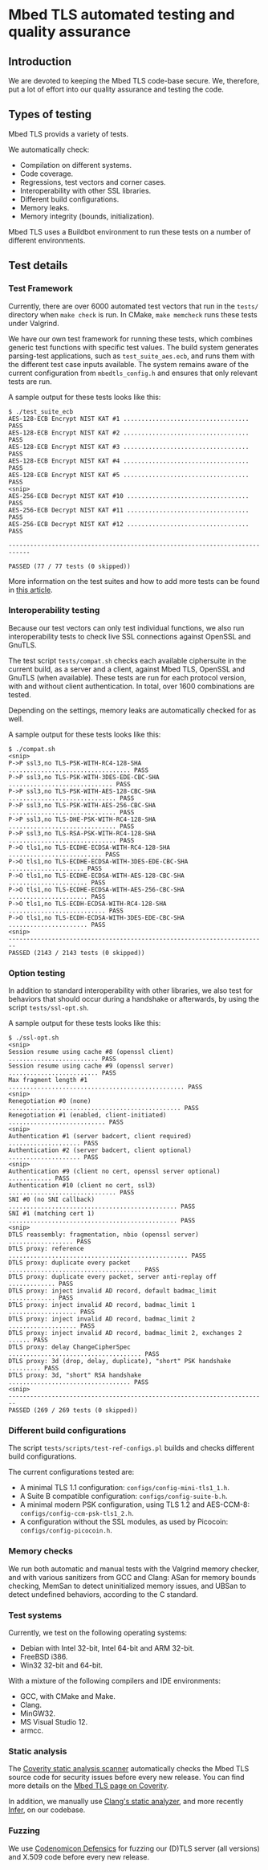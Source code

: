 # Mbed TLS automated testing and quality assurance

## Introduction

We are devoted to keeping the Mbed TLS code-base secure. We, therefore, put a lot of effort into our quality assurance and testing the code.

## Types of testing
Mbed TLS provids a variety of tests.

We automatically check:

* Compilation on different systems.
* Code coverage.
* Regressions, test vectors and corner cases.
* Interoperability with other SSL libraries.
* Different build configurations.
* Memory leaks.
* Memory integrity (bounds, initialization).

Mbed TLS uses a Buildbot environment to run these tests on a number of different environments.

## Test details

### Test Framework
Currently, there are over 6000 automated test vectors that run in the `tests/` directory when `make check` is run. In CMake, `make memcheck` runs these tests under Valgrind.

We have our own test framework for running these tests, which combines generic test functions with specific test values. The build system generates parsing-test applications, such as `test_suite_aes.ecb`, and runs them with the different test case inputs available. The system remains aware of the current configuration from `mbedtls_config.h` and ensures that only relevant tests are run.

A sample output for these tests looks like this:

```
$ ./test_suite_ecb
AES-128-ECB Encrypt NIST KAT #1 ................................... PASS
AES-128-ECB Encrypt NIST KAT #2 ................................... PASS
AES-128-ECB Encrypt NIST KAT #3 ................................... PASS
AES-128-ECB Encrypt NIST KAT #4 ................................... PASS
AES-128-ECB Encrypt NIST KAT #5 ................................... PASS
<snip>
AES-256-ECB Decrypt NIST KAT #10 .................................. PASS
AES-256-ECB Decrypt NIST KAT #11 .................................. PASS
AES-256-ECB Decrypt NIST KAT #12 .................................. PASS

----------------------------------------------------------------------------

PASSED (77 / 77 tests (0 skipped))
```

More information on the test suites and how to add more tests can be found in [this article](../development/test_suites.md).

### Interoperability testing
Because our test vectors can only test individual functions, we also run interoperability tests to check live SSL connections against OpenSSL and GnuTLS.

The test script `tests/compat.sh` checks each available ciphersuite in the current build, as a server and a client, against Mbed TLS, OpenSSL and GnuTLS (when available). These tests are run for each protocol version, with and without client authentication. In total, over 1600 combinations are tested.

Depending on the settings, memory leaks are automatically checked for as well.

A sample output for these tests looks like this:

```
$ ./compat.sh
<snip>
P->P ssl3,no TLS-PSK-WITH-RC4-128-SHA .................................. PASS
P->P ssl3,no TLS-PSK-WITH-3DES-EDE-CBC-SHA ............................. PASS
P->P ssl3,no TLS-PSK-WITH-AES-128-CBC-SHA .............................. PASS
P->P ssl3,no TLS-PSK-WITH-AES-256-CBC-SHA .............................. PASS
P->P ssl3,no TLS-DHE-PSK-WITH-RC4-128-SHA .............................. PASS
P->P ssl3,no TLS-RSA-PSK-WITH-RC4-128-SHA .............................. PASS
P->O tls1,no TLS-ECDHE-ECDSA-WITH-RC4-128-SHA .......................... PASS
P->O tls1,no TLS-ECDHE-ECDSA-WITH-3DES-EDE-CBC-SHA ..................... PASS
P->O tls1,no TLS-ECDHE-ECDSA-WITH-AES-128-CBC-SHA ...................... PASS
P->O tls1,no TLS-ECDHE-ECDSA-WITH-AES-256-CBC-SHA ...................... PASS
P->O tls1,no TLS-ECDH-ECDSA-WITH-RC4-128-SHA ........................... PASS
P->O tls1,no TLS-ECDH-ECDSA-WITH-3DES-EDE-CBC-SHA ...................... PASS
<snip>
------------------------------------------------------------------------
PASSED (2143 / 2143 tests (0 skipped))
```

### Option testing
In addition to standard interoperability with other libraries, we also test for behaviors that should occur during a handshake or afterwards, by using the script `tests/ssl-opt.sh`.

A sample output for these tests looks like this:

```
$ ./ssl-opt.sh
<snip>
Session resume using cache #8 (openssl client) ......................... PASS
Session resume using cache #9 (openssl server) ......................... PASS
Max fragment length #1 ................................................. PASS
<snip>
Renegotiation #0 (none) ................................................ PASS
Renegotiation #1 (enabled, client-initiated) ........................... PASS
<snip>
Authentication #1 (server badcert, client required) .................... PASS
Authentication #2 (server badcert, client optional) .................... PASS
<snip>
Authentication #9 (client no cert, openssl server optional) ............ PASS
Authentication #10 (client no cert, ssl3) .............................. PASS
SNI #0 (no SNI callback) ............................................... PASS
SNI #1 (matching cert 1) ............................................... PASS
<snip>
DTLS reassembly: fragmentation, nbio (openssl server) .................. PASS
DTLS proxy: reference .................................................. PASS
DTLS proxy: duplicate every packet ..................................... PASS
DTLS proxy: duplicate every packet, server anti-replay off ............. PASS
DTLS proxy: inject invalid AD record, default badmac_limit ............. PASS
DTLS proxy: inject invalid AD record, badmac_limit 1 ................... PASS
DTLS proxy: inject invalid AD record, badmac_limit 2 ................... PASS
DTLS proxy: inject invalid AD record, badmac_limit 2, exchanges 2 ...... PASS
DTLS proxy: delay ChangeCipherSpec ..................................... PASS
DTLS proxy: 3d (drop, delay, duplicate), "short" PSK handshake ......... PASS
DTLS proxy: 3d, "short" RSA handshake .................................. PASS
<snip>
------------------------------------------------------------------------
PASSED (269 / 269 tests (0 skipped))
```

### Different build configurations
The script `tests/scripts/test-ref-configs.pl` builds and checks different build configurations.

The current configurations tested are:

 * A minimal TLS 1.1 configuration: `configs/config-mini-tls1_1.h`.
 * A Suite B compatible configuration: `configs/config-suite-b.h`.
 * A minimal modern PSK configuration, using TLS 1.2 and AES-CCM-8: `configs/config-ccm-psk-tls1_2.h`.
 * A configuration without the SSL modules, as used by Picocoin: `configs/config-picocoin.h`.

### Memory checks
We run both automatic and manual tests with the Valgrind memory checker, and with various sanitizers from GCC and Clang: ASan for memory bounds checking, MemSan to detect uninitialized memory issues, and UBSan to detect undefined behaviors, according to the C standard.

### Test systems

Currently, we test on the following operating systems:

 * Debian with Intel 32-bit, Intel 64-bit and ARM 32-bit.
 * FreeBSD i386.
 * Win32 32-bit and 64-bit.

With a mixture of the following compilers and IDE environments:

 * GCC, with CMake and Make.
 * Clang.
 * MinGW32.
 * MS Visual Studio 12.
 * armcc.

### Static analysis

The [Coverity static analysis scanner](http://scan.coverity.com) automatically checks the Mbed TLS source code for security issues before every new release. You can find more details on the [Mbed TLS page on Coverity](https://scan.coverity.com/projects/4583).

In addition, we manually use [Clang's static analyzer](http://clang-analyzer.llvm.org/), and more recently [Infer](http://fbinfer.com/), on our codebase.

### Fuzzing

We use [Codenomicon Defensics](http://www.codenomicon.com/products/defensics/) for fuzzing our (D)TLS server (all versions) and X.509 code before every new release.

<!--",what-tests-and-checks-are-run-for-mbedtls,"Short article on the different Quality enhancing tests Mbed TLS performs to increase trust in the library.",,"tests, memory checks, compat.sh",published,"2014-04-08 10:04:00",1,7917,"2016-02-26 22:42:00","Paul Bakker"-->
